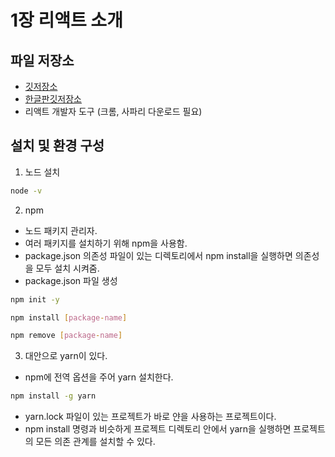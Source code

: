 1장 리액트 소개
==============

## 파일 저장소
- [깃저장소](https://github.com/moonhighway/learning-react)
- [한글판깃저장소](https://github.com/enshahar/learning-react-kor/tree/seconded)
- 리액트 개발자 도구 (크롬, 사파리 다운로드 필요)

## 설치 및 환경 구성

1. 노드 설치
```bash
node -v 
```

2. npm
- 노드 패키지 관리자.
- 여러 패키지를 설치하기 위해 npm을 사용함.
- package.json 의존성 파일이 있는 디렉토리에서 npm install을 실행하면 의존성을 모두 설치 시켜줌.
- package.json 파일 생성
```bash
npm init -y
```
```bash
npm install [package-name]
```
```bash
npm remove [package-name]
```

3. 대안으로 yarn이 있다.
- npm에 전역 옵션을 주어 yarn 설치한다.
```bash
npm install -g yarn
```
- yarn.lock 파일이 있는 프로젝트가 바로 얀을 사용하는 프로젝트이다.
- npm install 명령과 비슷하게 프로젝트 디렉토리 안에서 yarn을 실행하면 프로젝트의 모든 의존 관계를 설치할 수 있다.